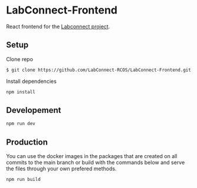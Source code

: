 # LabConnect-Frontend

React frontend for the [Labconnect project](https://labconnect.cs.rpi.edu/).

## Setup

Clone repo
```bash
$ git clone https://github.com/LabConnect-RCOS/LabConnect-Frontend.git
```

Install dependencies
```bash
npm install
```

## Developement

```bash
npm run dev
```

## Production

You can use the docker images in the packages that are created on all commits to the main branch or build with the commands below and serve the files through your own prefered methods.

```bash
npm run build
```
